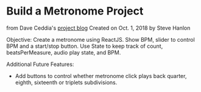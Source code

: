 # Build a Metronome Project
from Dave Ceddia's [project blog](https://daveceddia.com/react-practice-projects/)
Created on Oct. 1, 2018 by Steve Hanlon

Objective: Create a metronome using ReactJS.  Show BPM, slider to control BPM and a start/stop button.  Use State to keep track of count, beatsPerMeasure, audio play state, and BPM.

Additional Future Features:
- Add buttons to control whether metronome click plays back quarter, eighth, sixteenth or triplets subdivisions.
